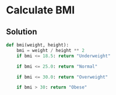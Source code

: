 # Calculate BMI
 <PUT DESCRIPTION HERE>


## Solution
```Python
def bmi(weight, height):
    bmi = weight / height ** 2
    if bmi <= 18.5: return "Underweight"

    if bmi <= 25.0: return "Normal"

    if bmi <= 30.0: return "Overweight"

    if bmi > 30: return "Obese"
```